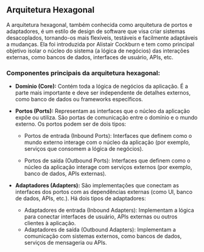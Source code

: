 ## Arquitetura Hexagonal

A arquitetura hexagonal, também conhecida como arquitetura de portos e adaptadores, é um estilo de design de software que visa criar sistemas desacoplados, tornando-os mais flexíveis, testáveis e facilmente adaptáveis a mudanças. Ela foi introduzida por Alistair Cockburn e tem como principal objetivo isolar o núcleo do sistema (a lógica de negócios) das interações externas, como bancos de dados, interfaces de usuário, APIs, etc.

### Componentes principais da arquitetura hexagonal:

* **Domínio (Core):** Contém toda a lógica de negócios da aplicação. É a parte mais importante e deve ser independente de detalhes externos, como banco de dados ou frameworks específicos.

* **Portos (Ports):** Representam as interfaces que o núcleo da aplicação expõe ou utiliza. São portas de comunicação entre o domínio e o mundo externo. Os portos podem ser de dois tipos:

    - Portos de entrada (Inbound Ports): Interfaces que definem como o mundo externo interage com o núcleo da aplicação (por exemplo, serviços que consomem a lógica de negócios).

    - Portos de saída (Outbound Ports): Interfaces que definem como o núcleo da aplicação interage com serviços externos (por exemplo, banco de dados, APIs externas).

* **Adaptadores (Adapters):** São implementações que conectam as interfaces dos portos com as dependências externas (como UI, banco de dados, APIs, etc.). Há dois tipos de adaptadores:

    - Adaptadores de entrada (Inbound Adapters): Implementam a lógica para conectar interfaces de usuário, APIs externas ou outros clientes à aplicação.
    - Adaptadores de saída (Outbound Adapters): Implementam a comunicação com sistemas externos, como bancos de dados, serviços de mensageria ou APIs.

